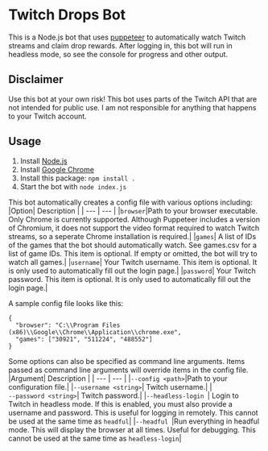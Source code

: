# Twitch Drops Bot

This is a Node.js bot that uses [puppeteer](https://github.com/puppeteer/puppeteer) to automatically watch Twitch streams and claim drop rewards. After logging in, this bot will run in headless mode, so see the console for progress and other output.

## Disclaimer

Use this bot at your own risk! This bot uses parts of the Twitch API that are not intended for public use. I am not responsible for anything that happens to your Twitch account.

## Usage

1) Install [Node.js](https://nodejs.org/)
2) Install [Google Chrome](https://www.google.com/chrome/)
3) Install this package: `npm install .`
4) Start the bot with `node index.js`

This bot automatically creates a config file with various options including:
|Option| Description |
| --- | --- |
|<code>browser</code>|Path to your browser executable. Only Chrome is currently supported. Although Puppeteer includes a version of Chromium, it does not support the video format required to watch Twitch streams, so a seperate Chrome installation is required.|
|<code>games</code>| A list of IDs of the games that the bot should automatically watch. See games.csv for a list of game IDs. This item is optional. If empty or omitted, the bot will try to watch all games.|
|<code>username</code>| Your Twitch username. This item is optional. It is only used to automatically fill out the login page.|
|<code>password</code>| Your Twitch password. This item is optional. It is only used to automatically fill out the login page.|

A sample config file looks like this:
```
{
  "browser": "C:\\Program Files (x86)\\Google\\Chrome\\Application\\chrome.exe",
  "games": ["30921", "511224", "488552"]
}
```

Some options can also be specified as command line arguments. Items passed as command line arguments will override items in the config file.
|Argument| Description |
| --- | --- |
|<code>&#8209;&#8209;config&nbsp;\<path\></code>|Path to your configuration file.|
|<code>&#8209;&#8209;username&nbsp;\<string\></code>| Twitch username.|
|<code>&#8209;&#8209;password&nbsp;\<string\></code>| Twitch password.|
|<code>&#8209;&#8209;headless-login&nbsp;</code>| Login to Twitch in headless mode. If this is enabled, you must also provide a username and password. This is useful for logging in remotely. This cannot be used at the same time as <code>headful</code>|
|<code>&#8209;&#8209;headful&nbsp;</code>|Run everything in headful mode. This will display the browser at all times. Useful for debugging. This cannot be used at the same time as <code>headless-login</code>|
